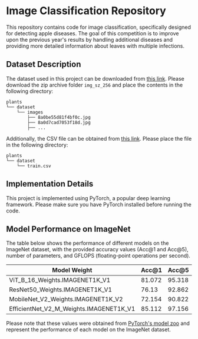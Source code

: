 # Image Classification Repository

This repository contains code for image classification, specifically designed for detecting apple diseases. The goal of this competition is to improve upon the previous year's results by handling additional diseases and providing more detailed information about leaves with multiple infections.

## Dataset Description

The dataset used in this project can be downloaded from [this link](https://www.kaggle.com/datasets/ankursingh12/resized-plant2021). Please download the zip archive folder `img_sz_256` and place the contents in the following directory:

```
plants
└── dataset
    └── images
        ├── 8a0be55d81f4bf0c.jpg
        ├── 8a0d7cad7053f18d.jpg
        ├── ...
```

Additionally, the CSV file can be obtained from [this link](https://www.kaggle.com/competitions/plant-pathology-2021-fgvc8/data?select=train.csv). Please place the file in the following directory:

```
plants
└── dataset
    └── train.csv
```


## Implementation Details

This project is implemented using PyTorch, a popular deep learning framework. Please make sure you have PyTorch installed before running the code.

## Model Performance on ImageNet

The table below shows the performance of different models on the ImageNet dataset, with the provided accuracy values (Acc@1 and Acc@5), number of parameters, and GFLOPS (floating-point operations per second).

| Model Weight                            | Acc@1  | Acc@5   | Params  | GFLOPS |
|-----------------------------------------|--------|---------|---------|--------|
| ViT_B_16_Weights.IMAGENET1K_V1          | 81.072 | 95.318  | 86.6M   | 17.56  |
| ResNet50_Weights.IMAGENET1K_V1          | 76.13  | 92.862  | 25.6M   | 4.09   |
| MobileNet_V2_Weights.IMAGENET1K_V2      | 72.154 | 90.822  | 3.5M    | 0.3    |
| EfficientNet_V2_M_Weights.IMAGENET1K_V1 | 85.112 | 97.156  | 54.1M   | 24.58  |

Please note that these values were obtained from [PyTorch's model zoo](https://pytorch.org/vision/stable/models.html) and represent the performance of each model on the ImageNet dataset.
